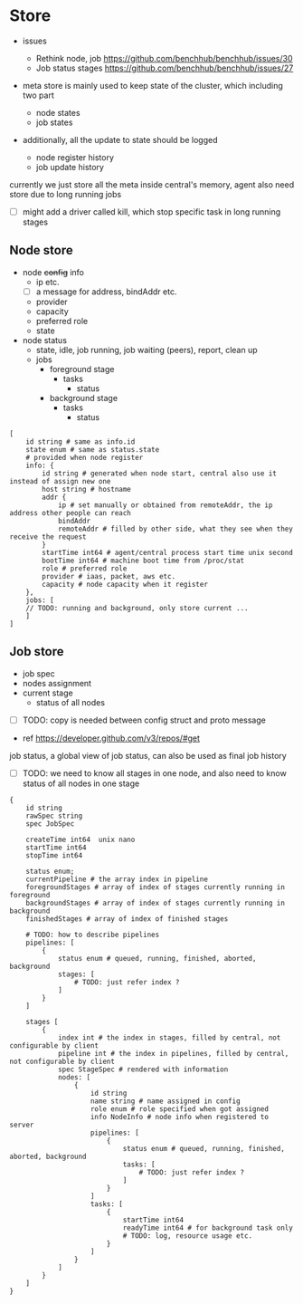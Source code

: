 # Store

- issues
  - Rethink node, job https://github.com/benchhub/benchhub/issues/30
  - Job status stages https://github.com/benchhub/benchhub/issues/27

- meta store is mainly used to keep state of the cluster, which including two part
  - node states
  - job states
- additionally, all the update to state should be logged
  - node register history
  - job update history
  
currently we just store all the meta inside central's memory, agent also need store due to long running jobs

- [ ] might add a driver called kill, which stop specific task in long running stages

## Node store

- node ~~config~~ info
  - ip etc.
  - [ ] a message for address, bindAddr etc.
  - provider
  - capacity
  - preferred role
  - state
- node status
  - state, idle, job running, job waiting (peers), report, clean up
  - jobs
    - foreground stage
      - tasks
        - status
    - background stage
      - tasks
        - status
        
````text
[
    id string # same as info.id
    state enum # same as status.state
    # provided when node register
    info: {
        id string # generated when node start, central also use it instead of assign new one
        host string # hostname
        addr {
            ip # set manually or obtained from remoteAddr, the ip address other people can reach
            bindAddr
            remoteAddr # filled by other side, what they see when they receive the request
        }
        startTime int64 # agent/central process start time unix second
        bootTime int64 # machine boot time from /proc/stat
        role # preferred role
        provider # iaas, packet, aws etc.
        capacity # node capacity when it register
    },
    jobs: [
    // TODO: running and background, only store current ...
    ]
]
````
    
## Job store

- job spec
- nodes assignment
- current stage
  - status of all nodes
- [ ] TODO: copy is needed between config struct and proto message
- ref https://developer.github.com/v3/repos/#get


job status, a global view of job status, can also be used as final job history

- [ ] TODO: we need to know all stages in one node, and also need to know status of all nodes in one stage

````text
{
    id string
    rawSpec string
    spec JobSpec
    
    createTime int64  unix nano
    startTime int64
    stopTime int64
    
    status enum;
    currentPipeline # the array index in pipeline
    foregroundStages # array of index of stages currently running in foreground
    backgroundStages # array of index of stages currently running in background
    finishedStages # array of index of finished stages
    
    # TODO: how to describe pipelines
    pipelines: [
        {
            status enum # queued, running, finished, aborted, background
            stages: [
                # TODO: just refer index ?
            ]
        }
    ]
    
    stages [
        {
            index int # the index in stages, filled by central, not configurable by client
            pipeline int # the index in pipelines, filled by central, not configurable by client
            spec StageSpec # rendered with information
            nodes: [
                {
                    id string
                    name string # name assigned in config
                    role enum # role specified when got assigned
                    info NodeInfo # node info when registered to server
                    pipelines: [
                        {
                            status enum # queued, running, finished, aborted, background
                            tasks: [
                                # TODO: just refer index ?
                            ]
                        }
                    ]
                    tasks: [
                        {
                            startTime int64
                            readyTime int64 # for background task only
                            # TODO: log, resource usage etc.
                        }
                    ]
                }
            ]
        }
    ]
}
````